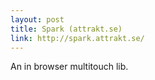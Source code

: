 ```yaml
---
layout: post
title: Spark (attrakt.se)
link: http://spark.attrakt.se/
---
```

An in browser multitouch lib.
